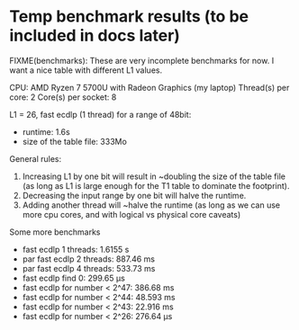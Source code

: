 # Temp benchmark results (to be included in docs later)

FIXME(benchmarks): These are very incomplete benchmarks for now. I want a nice table with different L1 values.

CPU: AMD Ryzen 7 5700U with Radeon Graphics (my laptop)
Thread(s) per core:  2
Core(s) per socket:  8

L1 = 26, fast ecdlp (1 thread) for a range of 48bit:
- runtime: 1.6s
- size of the table file: 333Mo

General rules:
1. Increasing L1 by one bit will result in ~doubling the size of the table file (as long as L1 is large enough for the T1 table to dominate the footprint).
2. Decreasing the input range by one bit will halve the runtime. 
3. Adding another thread will ~halve the runtime (as long as we can use more cpu cores, and with logical vs physical core caveats)

Some more benchmarks 
- fast ecdlp 1 threads: 1.6155 s
- par fast ecdlp 2 threads: 887.46 ms
- par fast ecdlp 4 threads: 533.73 ms
- fast ecdlp find 0: 299.65 µs
- fast ecdlp for number < 2^47: 386.68 ms
- fast ecdlp for number < 2^44: 48.593 ms
- fast ecdlp for number < 2^43: 22.916 ms
- fast ecdlp for number < 2^26: 276.64 µs
